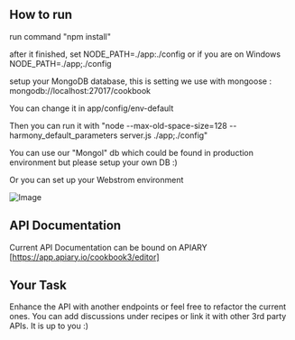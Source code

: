 ## How to run

run command "npm install"

after it finished, set NODE_PATH=./app:./config or if you are on Windows NODE_PATH=./app;./config

setup your MongoDB database, this is setting we use with mongoose : mongodb://localhost:27017/cookbook

You can change it in app/config/env-default

Then you can run it with "node --max-old-space-size=128 --harmony_default_parameters server.js ./app;./config"

You can use our "Mongol" db which could be found in production environment but please setup your own DB :)

Or you can set up your Webstrom environment

![Image][image-1]

[image-1]: https://github.com/AckeeCZ/cookbook-rest-api/raw/master/raw/settings.png

## API Documentation

Current API Documentation can be bound on APIARY [https://app.apiary.io/cookbook3/editor]

## Your Task

Enhance the API with another endpoints or feel free to refactor the current ones. You can add discussions under recipes or link it with other 3rd party APIs. It is up to you :)